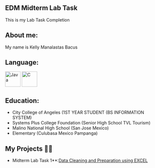## EDM Midterm Lab Task 
This is my Lab Task Completion

## About me:
My name is Kelly Manalastas Bacus

## Language:
<img src="https://cdn.jsdelivr.net/gh/devicons/devicon/icons/java/java-original.svg" alt="Java" width="50" height="50"/>
<img src="https://cdn.jsdelivr.net/gh/devicons/devicon/icons/c/c-original.svg" alt="C" width="50" height="50"/>

## Education:
- City College of Angeles (1ST YEAR STUDENT (BS INFORMATION SYSTEM)
- Systems Plus College Foundation (Senior High School TVL Tourism)
- Malino National High School (San Jose Mexico)
- Elementary (Culubasa Mexico Pampanga)

## My Projects 👨‍💻
- Midterm Lab Task 1**:[Data Cleaning and Preparation using EXCEL](https://github.com/kbacus24-0576/EDM-PORTFOLIO-KELLY/tree/main/Midterm%20task#readme)

